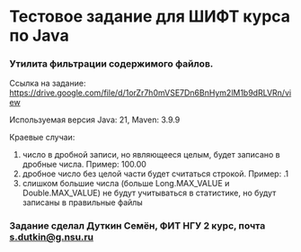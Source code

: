 # Тестовое задание для ШИФТ курса по Java

### Утилита фильтрации содержимого файлов.

Cсылка на задание: https://drive.google.com/file/d/1orZr7h0mVSE7Dn6BnHym2lM1b9dRLVRn/view

Используемая версия Java: 21, Maven: 3.9.9

Краевые случаи:
1. число в дробной записи, но являющееся целым, будет записано в дробные числа. Пример: 100.00
2. дробное число без целой части будет считаться строкой. Пример: .1
3. слишком большие числа (больше Long.MAX_VALUE и Double.MAX_VALUE) не будут учитываться в статистике, но будут записаны в правильные файлы

### Задание сделал Дуткин Семён, ФИТ НГУ 2 курс, почта s.dutkin@g.nsu.ru